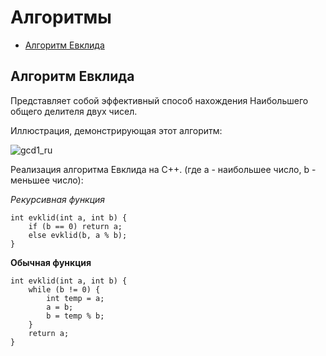 # Алгоритмы
* [Алгоритм Евклида](https://github.com/k0swel/types-of-sorting/blob/algorithms/README.md#%D0%B0%D0%BB%D0%B3%D0%BE%D1%80%D0%B8%D1%82%D0%BC-%D0%B5%D0%B2%D0%BA%D0%BB%D0%B8%D0%B4%D0%B0)
## Алгоритм Евклида
Представляет собой эффективный способ нахождения Наибольшего общего делителя двух чисел.

Иллюстрация, демонстрирующая этот алгоритм:

![gcd1_ru](https://github.com/user-attachments/assets/dca2e1b0-0236-46d1-a24f-81e3eb1587e7)

Реализация алгоритма Евклида на C++. (где a - наибольшее число, b - меньшее число):

_Рекурсивная функция_
```
int evklid(int a, int b) {
	if (b == 0) return a;
	else evklid(b, a % b);
}
```

__Обычная функция__
```
int evklid(int a, int b) {
	while (b != 0) {
		int temp = a;
		a = b;
		b = temp % b;
	}
	return a;
}
```
